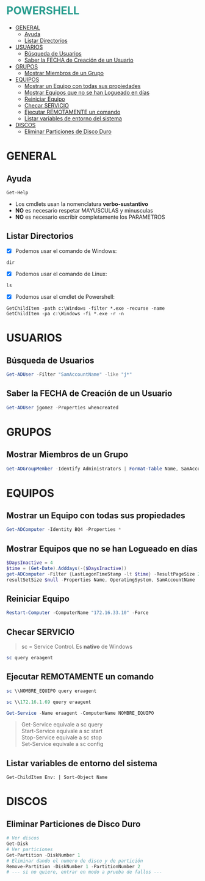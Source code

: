 <h1 style="color:#2a9d8f">POWERSHELL</h1>

- [GENERAL](#general)
  - [Ayuda](#ayuda)
  - [Listar Directorios](#listar-directorios)
- [USUARIOS](#usuarios)
  - [Búsqueda de Usuarios](#búsqueda-de-usuarios)
  - [Saber la FECHA de Creación de un Usuario](#saber-la-fecha-de-creación-de-un-usuario)
- [GRUPOS](#grupos)
  - [Mostrar Miembros de un Grupo](#mostrar-miembros-de-un-grupo)
- [EQUIPOS](#equipos)
  - [Mostrar un Equipo con todas sus propiedades](#mostrar-un-equipo-con-todas-sus-propiedades)
  - [Mostrar Equipos que no se han Logueado en días](#mostrar-equipos-que-no-se-han-logueado-en-días)
  - [Reiniciar Equipo](#reiniciar-equipo)
  - [Checar SERVICIO](#checar-servicio)
  - [Ejecutar REMOTAMENTE un comando](#ejecutar-remotamente-un-comando)
  - [Listar variables de entorno del sistema](#listar-variables-de-entorno-del-sistema)
- [DISCOS](#discos)
  - [Eliminar Particiones de Disco Duro](#eliminar-particiones-de-disco-duro)

# GENERAL

## Ayuda

```Get-Help```

* Los cmdlets usan la nomenclatura **verbo-sustantivo**
* __NO__ es necesario respetar MAYUSCULAS y minusculas
* __NO__ es necesario escribir completamente los PARAMETROS
  
## Listar Directorios

- [x] Podemos usar el comando de Windows:

```dir```

- [x] Podemos usar el comando de Linux:

```ls```

- [x] Podemos usar el cmdlet de Powershell:

```GetChildItem -path c:\Windows -filter *.exe -recurse -name```
```GetChildItem -pa c:\Windows -fi *.exe -r -n```



# USUARIOS

## Búsqueda de Usuarios
```powershell
Get-ADUser -Filter "SamAccountName" -like "j*"
```

## Saber la FECHA de Creación de un Usuario
```powershell
Get-ADUser jgomez -Properties whencreated
```


# GRUPOS

## Mostrar Miembros de un Grupo
```powershell
Get-ADGroupMember -Identify Administrators | Format-Table Name, SamAccountName
```


# EQUIPOS

## Mostrar un Equipo con todas sus propiedades
```powershell
Get-ADComputer -Identity BQ4 -Properties *
```

## Mostrar Equipos que no se han Logueado en días
```powershell
$DaysInactive = 4
$time = (Get-Date).Adddays(-($DaysInactive))
get-ADComputer -Filter {LastLogonTimeStamp -lt $time} -ResultPageSize 2000 `
resultSetSize $null -Properties Name, OperatingSystem, SamAccountName
```

## Reiniciar Equipo
```powershell
Restart-Computer -ComputerName "172.16.33.10" -Force
```

## Checar SERVICIO

> sc = Service Control. Es **nativo** de Windows

```powershell
sc query eraagent
```

## Ejecutar REMOTAMENTE un comando
```powershell
sc \\NOMBRE_EQUIPO query eraagent
```

```powershell
sc \\172.16.1.69 query eraagent
```

```powershell
Get-Service -Name eraagent -ComputerName NOMBRE_EQUIPO
```

> Get-Service equivale a sc query <br/>
> Start-Service equivale a sc start <br/>
> Stop-Service equivale a sc stop <br/>
> Set-Service equivale a sc config <br/>


## Listar variables de entorno del sistema

```Get-ChildItem Env: | Sort-Object Name```



# DISCOS

## Eliminar Particiones de Disco Duro
```powershell
# Ver discos
Get-Disk
# Ver particiones
Get-Partition -DiskNumber 1
# Eliminar dando el numero de disco y de partición
Remove-Partition -DiskNumber 1 -PartitionNumber 2
# --- si no quiere, entrar en modo a prueba de fallos ---
```


